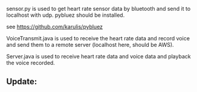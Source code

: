 

sensor.py is used to get heart rate sensor data by bluetooth and send it to localhost with udp. pybluez should be installed.

see https://github.com/karulis/pybluez


VoiceTransmit.java is used to receive the heart rate data and record voice and send them to a remote server (localhost here, should be AWS).


Server.java is used to receive heart rate data and voice data and playback the voice recorded.

## Update:



